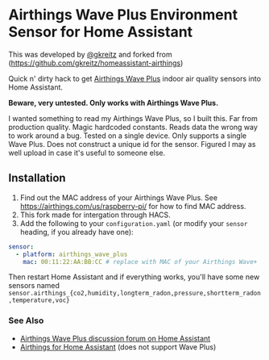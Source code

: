 # Airthings Wave Plus Environment Sensor for Home Assistant

This was developed by [@gkreitz](https://github.com/gkreitz) and forked from (https://github.com/gkreitz/homeassistant-airthings)

Quick n' dirty hack to get [Airthings Wave Plus](https://amazon.com/Airthings-2930-Quality-Detection-Dashboard/dp/B07JB8QWH6?tag=rynoshark-20) indoor air quality sensors into Home Assistant.

**Beware, very untested. Only works with Airthings Wave Plus.**

I wanted something to read my Airthings Wave Plus, so I built this. Far from production quality. Magic hardcoded constants. Reads data the wrong way to work around a bug. Tested on a single device. Only supports a single Wave Plus. Does not construct a unique id for the sensor. Figured I may as well upload in case it's useful to someone else.

## Installation

1. Find out the MAC address of your Airthings Wave Plus. See https://airthings.com/us/raspberry-pi/ for how to find MAC address.
1. This fork made for intergation through HACS.
1. Add the following to your `configuration.yaml` (or modify your `sensor` heading, if you already have one):

```yaml
sensor:
  - platform: airthings_wave_plus
    mac: 00:11:22:AA:BB:CC # replace with MAC of your Airthings Wave+
```

Then restart Home Assistant and if everything works, you'll have some new sensors named `sensor.airthings_{co2,humidity,longterm_radon,pressure,shortterm_radon,temperature,voc}`

### See Also

* [Airthings Wave Plus discussion forum on Home Assistant](https://community.home-assistant.io/t/air-quality-monitor-radon-meter-airthings-wave-plus/102836)
* [Airthings for Home Assistant](https://github.com/custom-components/sensor.airthings_wave) (does not support Wave Plus)
